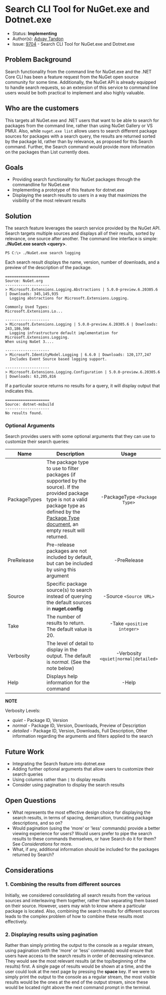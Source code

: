 # Search CLI Tool for NuGet.exe and Dotnet.exe

* Status: **Implementing**
* Author(s): [Advay Tandon](https://github.com/advay26)
* Issue: [9704](https://github.com/NuGet/Home/issues/9704) - Search CLI Tool for NuGet.exe and Dotnet.exe

## Problem Background

Search functionality from the command line for NuGet.exe and the .NET Core CLI has been a feature request from the NuGet open source community for some time. Additionally, the NuGet API is already equipped to handle search requests, so an extension of this service to command line users would be both practical to implement and also highly valuable.

## Who are the customers

This targets all NuGet.exe and .NET users that want to be able to search for packages from the command line, rather than using NuGet Gallery or VS PMUI. Also, while `nuget.exe list` allows users to search different package sources for packages with a search query, the results are returned sorted by the package Id, rather than by relevance, as proposed for this Search command. Further, the Search command would provide more information on the packages than List currently does.

## Goals

* Providing search functionality for NuGet packages through the commandline for NuGet.exe
* Implementing a prototype of this feature for dotnet.exe
* Displaying the search results to users in a way that maximizes the visibility of the most relevant results

## Solution

The search feature leverages the search service provided by the NuGet API. Search targets multiple sources and displays all of their results, sorted by relevance, one source after another. The command line interface is simple: __./NuGet.exe search \<query\>__.

```
PS C:\> ./NuGet.exe search logging
```

Each search result displays the name, version, number of downloads, and a preview of the description of the package.

```
====================
Source: NuGet.org
--------------------
> Microsoft.Extensions.Logging.Abstractions | 5.0.0-preview.6.20305.6 | Downloads: 345,145,935
  Logging abstractions for Microsoft.Extensions.Logging.

Commonly Used Types:
Microsoft.Extensions.Lo...

--------------------
> Microsoft.Extensions.Logging | 5.0.0-preview.6.20305.6 | Downloads: 243,186,566
  Logging infrastructure default implementation for Microsoft.Extensions.Logging.
When using NuGet 3....

--------------------
> Microsoft.IdentityModel.Logging | 6.6.0 | Downloads: 120,177,247
  Includes Event Source based logging support.

--------------------
> Microsoft.Extensions.Logging.Configuration | 5.0.0-preview.6.20305.6 | Downloads: 63,205,816
```

If a particular source returns no results for a query, it will display output that indicates this.

```
====================
Source: dotnet-msbuild
--------------------
No results found.
```

### Optional Arguments

Search provides users with some optional arguments that they can use to customize their search queries:

| Name | Description | Usage |
| ---  |     ---     |  :-:  |
| PackageTypes | The package type to use to filter packages (if supported by the source). If the provided package type is not a valid package type as defined by the [Package Type document](https://github.com/NuGet/Home/wiki/Package-Type-%5BPacking%5D), an empty result will returned. | -PackageType `<Package Type>`|
| PreRelease | Pre-release packages are not included by default, but can be included by using this argument | -PreRelease |
| Source | Specific package source(s) to search instead of querying the default sources in __nuget.config__ | -Source `<Source URL>`|
| Take | The number of results to return. The default value is 20. | -Take `<positive integer>` |
| Verbosity | The level of detail to display in the output. The default is _normal_. (See the note below)  | -Verbosity `<quiet\|normal\|detailed>` |
| Help | Displays help information for the command | -Help |

__NOTE__

Verbosity Levels:

* _quiet_ - Package ID, Version
* _normal_ - Package ID, Version, Downloads, Preview of Description
* _detailed_ - Package ID, Version, Downloads, Full Description, Other information regarding the arguments and filters applied to the search

## Future Work

* Integrating the Search feature into dotnet.exe
* Adding further optional arguments that allow users to customize their search queries
* Using columns rather than `|` to display results
* Consider using pagination to display the search results

## Open Questions

* What represents the most effective design choice for displaying the search results, in terms of spacing, demarcation, truncating package descriptions, and so on?
* Would pagination (using the 'more' or 'less' commands) provide a better viewing experience for users? Would users prefer to pipe the search results to these commands themselves, or have Search do it for them? See _Considerations_ for more. 
* What, if any, additional information should be included for the packages returned by Search?

## Considerations

### 1. Combining the results from different sources

Initially, we considered consolidating all search results from the various sources and interleaving them together, rather than separating them based on their source. However, users may wish to know where a particular package is located. Also, combining the search results for different sources leads to the complex problem of how to combine these results most effectively.

### 2. Displaying results using pagination

Rather than simply printing the output to the console as a regular stream, using pagination (with the 'more' or 'less' commands) would ensure that users have access to the search results in order of decreasing relevance. They would see the most relevant results (at the top/beginning of the results) first. A single page of results would be shown at a time, and the user could look at the next page by pressing the __space__ key. If we were to simply print the output to the console as a regular stream, the most visible results would be the ones at the end of the output stream, since these would be located right above the next command prompt in the terminal.

